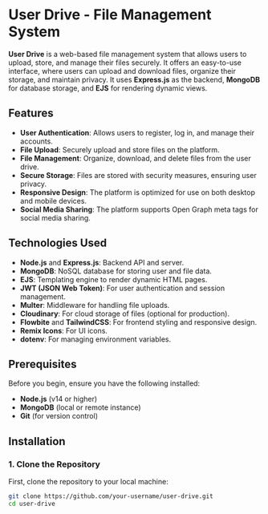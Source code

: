# User Drive - File Management System

**User Drive** is a web-based file management system that allows users to upload, store, and manage their files securely. It offers an easy-to-use interface, where users can upload and download files, organize their storage, and maintain privacy. It uses **Express.js** as the backend, **MongoDB** for database storage, and **EJS** for rendering dynamic views.

## Features

- **User Authentication**: Allows users to register, log in, and manage their accounts.
- **File Upload**: Securely upload and store files on the platform.
- **File Management**: Organize, download, and delete files from the user drive.
- **Secure Storage**: Files are stored with security measures, ensuring user privacy.
- **Responsive Design**: The platform is optimized for use on both desktop and mobile devices.
- **Social Media Sharing**: The platform supports Open Graph meta tags for social media sharing.

## Technologies Used

- **Node.js** and **Express.js**: Backend API and server.
- **MongoDB**: NoSQL database for storing user and file data.
- **EJS**: Templating engine to render dynamic HTML pages.
- **JWT (JSON Web Token)**: For user authentication and session management.
- **Multer**: Middleware for handling file uploads.
- **Cloudinary**: For cloud storage of files (optional for production).
- **Flowbite** and **TailwindCSS**: For frontend styling and responsive design.
- **Remix Icons**: For UI icons.
- **dotenv**: For managing environment variables.

## Prerequisites

Before you begin, ensure you have the following installed:

- **Node.js** (v14 or higher)
- **MongoDB** (local or remote instance)
- **Git** (for version control)

## Installation

### 1. Clone the Repository

First, clone the repository to your local machine:

```bash
git clone https://github.com/your-username/user-drive.git
cd user-drive
